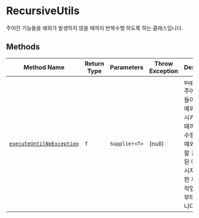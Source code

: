 # RecursiveUtils

주어진 기능들을 예외가 발생하지 않을 때까지 반복수행 하도록 하는 클래스입니다.

## Methods

| Method Name | Return Type | Parameters | Throw Exception | Description |
| --- | --- | --- | --- | --- |
| [```executeUntilNoException```](/src/main/java/util/RecursiveUtils.java#L6) | ```T``` | ```Supplier<T>``` | (null) | supplier로 주어진 작업들이 도중에 예외를 발생시키지 않을 때까지 반복수행합니다.<br>예외가 발생할 경우, 반환된 예외의 메시지를 출력한 후, 주어진 작업을 처음부터 수행합니다.  |